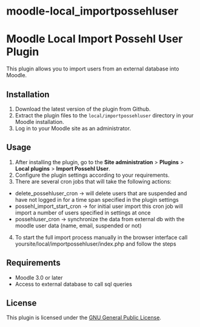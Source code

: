
# moodle-local_importpossehluser
# Moodle Local Import Possehl User Plugin

This plugin allows you to import users from an external database into Moodle.

## Installation

1. Download the latest version of the plugin from Github.
2. Extract the plugin files to the `local/importpossehluser` directory in your Moodle installation.
3. Log in to your Moodle site as an administrator.

## Usage

1. After installing the plugin, go to the **Site administration** > **Plugins** > **Local plugins** > **Import Possehl User**.
2. Configure the plugin settings according to your requirements.
3. There are several cron jobs that will take the following actions: 
- delete_possehluser_cron -> will delete users that are suspended and have not logged in for a time span specified in the plugin settings
- possehl_import_start_cron -> for initial user import this cron job will import a number of users specified in settings at once
- possehluser_cron -> synchronize the data from external db with the moodle user data (name, email, suspended or not)
4. To start the full import process manually in the browser interface call yoursite/local/importpossehluser/index.php and follow the steps

## Requirements

- Moodle 3.0 or later
- Access to external database to call sql queries


## License

This plugin is licensed under the [GNU General Public License](https://www.gnu.org/licenses/gpl-3.0.en.html). 

